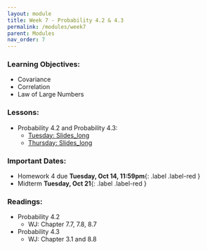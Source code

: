 ```yaml
---
layout: module
title: Week 7 - Probability 4.2 & 4.3 
permalink: /modules/week7
parent: Modules
nav_order: 7
---
```


### Learning Objectives:
* Covariance
* Correlation
* Law of Large Numbers

### Lessons:
* Probability 4.2 and Probability 4.3:
  * [Tuesday: Slides_long](https://xinchenyu.github.io/csc380/Slides/25f380_probability4_long_tues.pdf)
  * [Thursday: Slides_long](https://xinchenyu.github.io/csc380/Slides/25f380_probability4_long_thurs.pdf)
  
  
### Important Dates:
* Homework 4 due **Tuesday, Oct 14, 11:59pm**{: .label .label-red }
* Midterm **Tuesday, Oct 21**{: .label .label-red }


### Readings:
* Probability 4.2
    * WJ: Chapter 7.7, 7.8, 8.7
* Probability 4.3
    * WJ: Chapter 3.1 and 8.8



